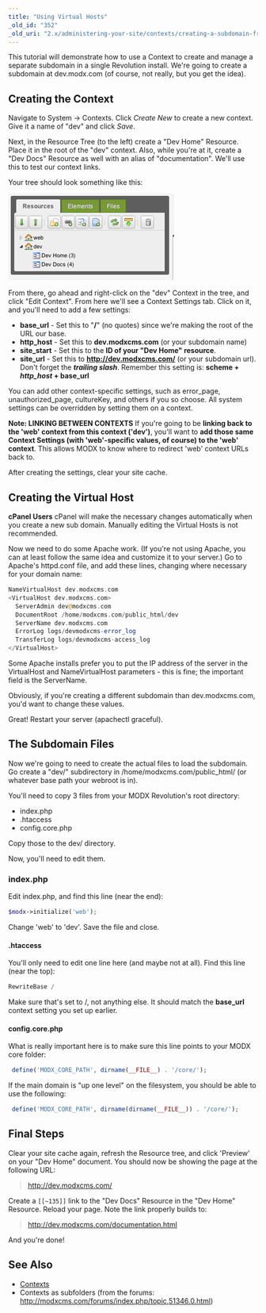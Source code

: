 ```yaml
---
title: "Using Virtual Hosts"
_old_id: "352"
_old_uri: "2.x/administering-your-site/contexts/creating-a-subdomain-from-a-folder-using-virtual-hosts"
---
```


This tutorial will demonstrate how to use a Context to create and manage a separate subdomain in a single Revolution install. We're going to create a subdomain at dev.modx.com (of course, not really, but you get the idea).

## Creating the Context

Navigate to System -> Contexts. Click _Create New_ to create a new context. Give it a name of "dev" and click _Save_.

Next, in the Resource Tree (to the left) create a "Dev Home" Resource. Place it in the root of the "dev" context. Also, while you're at it, create a "Dev Docs" Resource as well with an alias of "documentation". We'll use this to test our context links.

Your tree should look something like this:

![](subctx1.png)

From there, go ahead and right-click on the "dev" Context in the tree, and click "Edit Context". From here we'll see a Context Settings tab. Click on it, and you'll need to add a few settings:

- **base\_url** - Set this to "**/**" (no quotes) since we're making the root of the URL our base.
- **http\_host** - Set this to **dev.modxcms.com** (or your subdomain name)
- **site\_start** - Set this to the **ID of your "Dev Home" resource**.
- **site\_url** - Set this to **<http://dev.modxcms.com/>** (or your subdomain url). Don't forget the **_trailing slash_**. Remember this setting is: **scheme + _http\_host_ + base\_url**

You can add other context-specific settings, such as error\_page, unauthorized\_page, cultureKey, and others if you so choose. All system settings can be overridden by setting them on a context.

**Note: LINKING BETWEEN CONTEXTS**
If you're going to be **linking back to the 'web' context from this context ('dev')**, you'll want to **add those same Context Settings (with 'web'-specific values, of course) to the 'web' context**. This allows MODX to know where to redirect 'web' context URLs back to.

After creating the settings, clear your site cache.

## Creating the Virtual Host

**cPanel Users**
cPanel will make the necessary changes automatically when you create a new sub domain. Manually editing the Virtual Hosts is not recommended.

Now we need to do some Apache work. (If you're not using Apache, you can at least follow the same idea and customize it to your server.) Go to Apache's httpd.conf file, and add these lines, changing where necessary for your domain name:

``` php
NameVirtualHost dev.modxcms.com
<VirtualHost dev.modxcms.com>
  ServerAdmin dev@modxcms.com
  DocumentRoot /home/modxcms.com/public_html/dev
  ServerName dev.modxcms.com
  ErrorLog logs/devmodxcms-error_log
  TransferLog logs/devmodxcms-access_log
</VirtualHost>
```

Some Apache installs prefer you to put the IP address of the server in the VirtualHost and NameVirtualHost parameters - this is fine; the important field is the ServerName.

Obviously, if you're creating a different subdomain than dev.modxcms.com, you'd want to change these values.

Great! Restart your server (apachectl graceful).

## The Subdomain Files

Now we're going to need to create the actual files to load the subdomain. Go create a "dev/" subdirectory in /home/modxcms.com/public\_html/ (or whatever base path your webroot is in).

You'll need to copy 3 files from your MODX Revolution's root directory:

- index.php
- .htaccess
- config.core.php

Copy those to the dev/ directory.

Now, you'll need to edit them.

### index.php

Edit index.php, and find this line (near the end):

``` php
$modx->initialize('web');
```

Change 'web' to 'dev'. Save the file and close.

#### .htaccess

You'll only need to edit one line here (and maybe not at all). Find this line (near the top):

``` php
RewriteBase /
```

Make sure that's set to /, not anything else. It should match the **base\_url** context setting you set up earlier.

#### config.core.php

What is really important here is to make sure this line points to your MODX core folder:

``` php
 define('MODX_CORE_PATH', dirname(__FILE__) . '/core/');
```

If the main domain is "up one level" on the filesystem, you should be able to use the following:

``` php
 define('MODX_CORE_PATH', dirname(dirname(__FILE__)) . '/core/');
```

## Final Steps

Clear your site cache again, refresh the Resource tree, and click 'Preview' on your "Dev Home" document. You should now be showing the page at the following URL:

> <http://dev.modxcms.com/>

Create a `[[~135]]` link to the "Dev Docs" Resource in the "Dev Home" Resource. Reload your page. Note the link properly builds to:

> <http://dev.modxcms.com/documentation.html>

And you're done!

## See Also

- [Contexts](building-sites/contexts "Contexts")
- Contexts as subfolders (from the forums: <http://modxcms.com/forums/index.php/topic,51346.0.html>)
